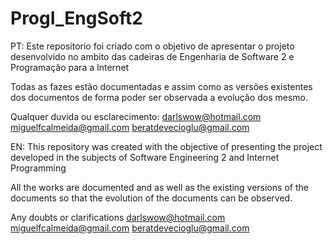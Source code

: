# ProgI_EngSoft2

PT:
Este repositorio foi criado com o objetivo de apresentar o projeto desenvolvido no ambito das cadeiras de Engenharia de Software 2 e Programação para a Internet

Todas as fazes estão documentadas e assim como as versões existentes dos documentos de forma poder ser observada a evolução dos mesmo.

Qualquer duvida ou esclarecimento: 
darlswow@hotmail.com 
miguelfcalmeida@gmail.com
beratdevecioglu@gmail.com


EN: 
This repository was created with the objective of presenting the project developed in the subjects of Software Engineering 2 and Internet Programming

All the works are documented and as well as the existing versions of the documents so that the evolution of the documents can be observed.

Any doubts or clarifications 
darlswow@hotmail.com
miguelfcalmeida@gmail.com
beratdevecioglu@gmail.com
